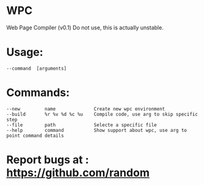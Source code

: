# WPC
Web Page Compiler (v0.1)
Do not use, this is actually unstable.

# Usage:
    --command  [arguments]

# Commands:
    --new         name              Create new wpc environment
    --build       %r %v %d %c %u    Compile code, use arg to skip specific step
    --file        path              Selecte a specific file
    --help        command           Show support about wpc, use arg to point command details

# Report bugs at : https://github.com/random
